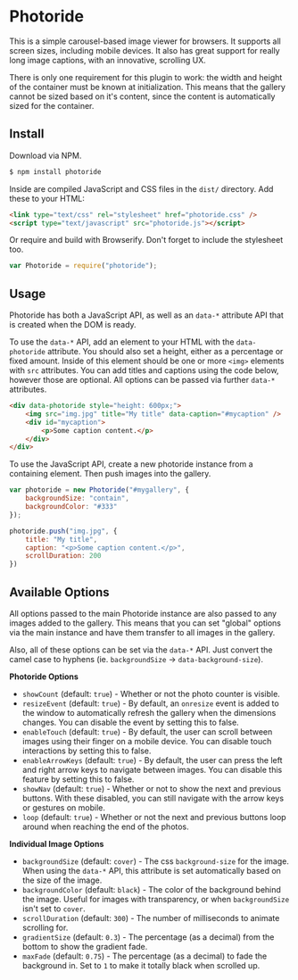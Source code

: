 # Photoride

This is a simple carousel-based image viewer for browsers. It supports all screen sizes, including mobile devices. It also has great support for really long image captions, with an innovative, scrolling UX.

There is only one requirement for this plugin to work: the width and height of the container must be known at initialization. This means that the gallery cannot be sized based on it's content, since the content is automatically sized for the container.

## Install

Download via NPM.

```sh
$ npm install photoride
```

Inside are compiled JavaScript and CSS files in the `dist/` directory. Add these to your HTML:

```html
<link type="text/css" rel="stylesheet" href="photoride.css" />
<script type="text/javascript" src="photoride.js"></script>
```

Or require and build with Browserify. Don't forget to include the stylesheet too.

```js
var Photoride = require("photoride");
```

## Usage

Photoride has both a JavaScript API, as well as an `data-*` attribute API that is created when the DOM is ready.

To use the `data-*` API, add an element to your HTML with the `data-photoride` attribute. You should also set a height, either as a percentage or fixed amount. Inside of this element should be one or more `<img>` elements with `src` attributes. You can add titles and captions using the code below, however those are optional. All options can be passed via further `data-*` attributes.

```html
<div data-photoride style="height: 600px;">
	<img src="img.jpg" title="My title" data-caption="#mycaption" />
	<div id="mycaption">
		<p>Some caption content.</p>
	</div>
</div>
```

To use the JavaScript API, create a new photoride instance from a containing element. Then push images into the gallery.

```js
var photoride = new Photoride("#mygallery", {
	backgroundSize: "contain",
	backgroundColor: "#333"
});

photoride.push("img.jpg", {
	title: "My title",
	caption: "<p>Some caption content.</p>",
	scrollDuration: 200
})
```

## Available Options

All options passed to the main Photoride instance are also passed to any images added to the gallery. This means that you can set "global" options via the main instance and have them transfer to all images in the gallery.

Also, all of these options can be set via the `data-*` API. Just convert the camel case to hyphens (ie. `backgroundSize` -> `data-background-size`).

__Photoride Options__

- `showCount` (default: `true`) - Whether or not the photo counter is visible.
- `resizeEvent` (default: `true`) - By default, an `onresize` event is added to the window to automatically refresh the gallery when the dimensions changes. You can disable the event by setting this to false.
- `enableTouch` (default: `true`) - By default, the user can scroll between images using their finger on a mobile device. You can disable touch interactions by setting this to false.
- `enableArrowKeys` (default: `true`) - By default, the user can press the left and right arrow keys to navigate between images. You can disable this feature by setting this to false.
- `showNav` (default: `true`) - Whether or not to show the next and previous buttons. With these disabled, you can still navigate with the arrow keys or gestures on mobile.
- `loop` (default: `true`) - Whether or not the next and previous buttons loop around when reaching the end of the photos.

__Individual Image Options__

- `backgroundSize` (default: `cover`) - The css `background-size` for the image. When using the `data-*` API, this attribute is set automatically based on the size of the image.
- `backgroundColor` (default: `black`) - The color of the background behind the image. Useful for images with transparency, or when `backgroundSize` isn't set to `cover`.
- `scrollDuration` (default: `300`) - The number of milliseconds to animate scrolling for.
- `gradientSize` (default: `0.3`) - The percentage (as a decimal) from the bottom to show the gradient fade.
- `maxFade` (default: `0.75`) - The percentage (as a decimal) to fade the background in. Set to `1` to make it totally black when scrolled up.
